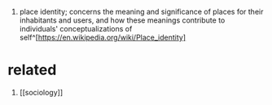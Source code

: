 1. place identity; concerns the meaning and significance of places for their inhabitants and users, and how these meanings contribute to individuals' conceptualizations of self^[https://en.wikipedia.org/wiki/Place_identity]

# related
1. [[sociology]]